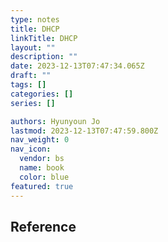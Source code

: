 ```yaml
---
type: notes
title: DHCP
linkTitle: DHCP
layout: ""
description: ""
date: 2023-12-13T07:47:34.065Z
draft: ""
tags: []
categories: []
series: []

authors: Hyunyoun Jo
lastmod: 2023-12-13T07:47:59.800Z
nav_weight: 0
nav_icon:
  vendor: bs
  name: book
  color: blue
featured: true
---
```


## Reference
